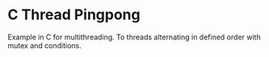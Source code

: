# C Thread Pingpong

Example in C for multithreading. To threads alternating in defined order with mutex and conditions.
